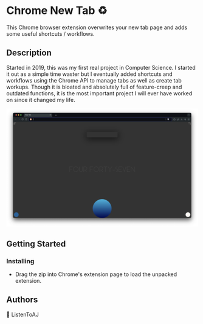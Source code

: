 # Chrome New Tab :recycle:

This Chrome browser extension overwrites your new tab page and adds some useful shortcuts / workflows.

## Description

Started in 2019, this was my first real project in Computer Science.  I started it out as a simple time waster but I eventually added shortcuts and workflows using the Chrome API to manage tabs as well as create tab workups.  Though it is bloated and absolutely full of feature-creep and outdated functions, it is the most important project I will ever have worked on since it changed my life.

![Screenshot](images/screenshot.png)

## Getting Started

### Installing
  
* Drag the zip into Chrome's extension page to load the unpacked extension.

## Authors

:key: ListenToAJ
